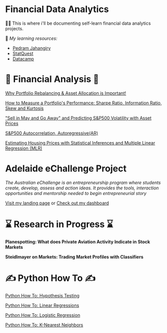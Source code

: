 # Financial Data Analytics 

🙋‍♂️ This is where i'll be documenting self-learn financial data analytics projects.

💓 *My learning resources:* 
* [Pedram Jahangiry](https://github.com/PJalgotrader)
* [StatQuest](https://statquest.org/)
* [Datacamp](https://www.datacamp.com/)



# 📖 Financial Analysis 📖
[Why Portfolio Rebalancing & Asset Allocation is Important!](AssetAllocation.ipynb)

[How to Measure a Portfolio's Performance: Sharpe Ratio, Information Ratio, Skew and Kurtosis](Sharpe&IR.ipynb)

["Sell in May and Go Away" and Predicting S&P500 Volatility with Asset Prices](PredictingVolatility.ipynb)

[S&P500 Autocorrelation, Autoregressive(AR)](SPYautocorrelation.ipynb)

[Estimating Housing Prices with Statistical Inferences and Multiple Linear Regression (MLR)](StatisticalInferences.ipynb)


# Adelaide eChallenge Project
*The Australian eChallenge is an entrepreneurship program where students create, develop, assess and action ideas. It provides the tools, interaction opportunities and mentorship needed to begin entrepreneurial story*

[Visit my landing page](https://leakinga.carrd.co/) or [Check out my dashboard](https://buttersaltpepper-finapp-app-cfhlmv.streamlitapp.com/)


# ⌛ Research in Progress ⌛
**Planespotting: What does Private Aviation Activity Indicate in Stock Markets**

**Steidlmayer on Markets: Trading Market Profiles with Classifiers**



# ✍️ Python How To ✍️
[Python How To: Hypothesis Testing](HypothesisTesting.ipynb)

[Python How To: Linear Regressions](LinearRegression.ipynb)

[Python How To: Logistic Regression](LogisticRegression.ipynb)

[Python How To: K-Nearest Neighbors](KNN.ipynb)
